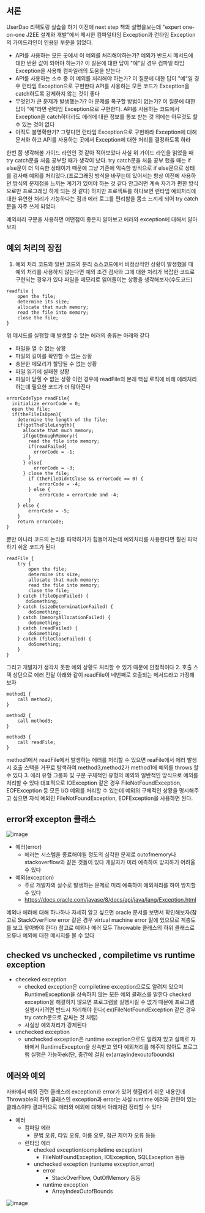 ## 서론
UserDao 리펙토링 실습을 하기 이전에 next step 책의 설명을보는데  "expert one-on-one J2EE 설계와 개발"에서 제시한 컴파일타임 Exception과 런타임 Exception의 가이드라인이 인용된 부분을 읽었다.
- API를 사용하는 모든 곳에서 이 예외를 처리해야하는가? 예외가 반드시 메서드에 대한 반환 값이 되어야 하는가? 이 질문에 대한 답이 "예"일 경우 컴파일 타임 Exception을 사용해 컴파일러의 도움을 받는다
- API를 사용하는 소수 중 이 예외를 처리해야 하는가? 이 질문에 대한 답이 "예"일 경우 런타임 Exception으로 구현한다 API를 사용하는 모든 코드가 Exception을 catch하도록 강제하지 않는 것이 좋다
- 무엇인가 큰 문제가 발생했는가? 아 문제를 복구할 방법이 없는가? 이 질문에 대한 답이 "예"라면 런타임 Exception으로 구현한다. API를 사용하는 코드에서 Exception을 catch하더라도 에러에 대한 정보를 통보 받는 것 외에는 아무것도 할 수 있는 것이 없다
- 아직도 불명확한가? 그렇다면 런타임 Exception으로 구현하라 Exception에 대해 문서화 하고 API를 사용하는 곳에서 Exception에 대한 처리를 결정하도록 하라

한번 쯤 생각해볼 가이드 라인인 것 같아 적어보았다 사실 위 가이드 라인을 읽었을 때 try catch문을 처음 공부할 때가 생각이 났다. try catch문을 처음 공부 했을 때는  if else문이 더 익숙한 상태이기 때문에 그냥
기존에 익숙한 방식으로 if else문으로 상태를 검사해 예외를 처리었다.(프로그래밍 방식을 바꾸는데 있어서는 항상 이전에 사용하던 방식의 문제점을 느끼는 계기가 있어야 하는 것 같다 안그러면 계속 자기가 편한 방식으로만
프로그래밍 하게 되는 것 같다) 
하지만 프로젝트를 하다보면 런타임 예외처리에 대한 유연한 처리가 가능하다는 점과 에러 로그를 편리함을 몸소 느끼게 되어 try catch문을 자주 쓰게 되었다.  

예외처리 구문을 사용하면 어떤점이 좋은지 알아보고 에러와 exception에 대해서 알아보자

## 예외 처리의 장점
1. 예외 처리 코드와 일반 코드의 분리
소스코드에서 비정상적인 상황이 발생했을 때 예외 처리를 사용하지 않는다면 예외 조건 검사와 그에 대한 처리가 복잡한 코드로 구현되는 경우가 있다
파일을 메모리로 읽어들이는 상황을 생각해보자(수도코드)
```
readFile {
    open the file;
    determine its size;
    allocate that much memory;
    read the file into memory;
    close the file;
}
```
위 메서드를 실행할 때 발생할 수 있는 에러의 종류는 아래와 같다
- 파일을 열 수 없는 상황
- 파일의 길이를 확인할 수 없는 상황
- 충분한 메모리가 할당될 수 없는 상황
- 파일 읽기에 실패한 상황
- 파일이 닫힐 수 없는 상황
이런 경우에 readFile의 본래 핵심 로직에 비해 에러처리하는데 필요한 코드가 더 많아진다
```
errorCodeType readFile{
  initialize errorCode = 0;
  open the file;
  if(theFileIsOpen){
    determine the length of the file;
    if(gotTheFileLength){
      allocate that much memory;
      if(gotEnoughMemory){
        read the file into memory;
        if(readFailed{
          errorCode = -1;
        }
      } else{
          errorCode = -3;
      } close the file;
        if (theFileDidntClose && errorCode == 0) {
            errorCode = -4;
        } else {
            errorCode = errorCode and -4;
        }
    } else {
        errorCode = -5;
    }
    return errorCode;
}
```
뿐만 아니라 코드의 논리를 파악하기가 힘들어지는데 예외처리를 사용한다면 훨씬 파악하기 쉬운 코드가 된다
```
readFile {
    try {
        open the file;
        determine its size;
        allocate that much memory;
        read the file into memory;
        close the file;
    } catch (fileOpenFailed) {
       doSomething;
    } catch (sizeDeterminationFailed) {
        doSomething;
    } catch (memoryAllocationFailed) {
        doSomething;
    } catch (readFailed) {
        doSomething;
    } catch (fileCloseFailed) {
        doSomething;
    }
}
```
그리고 개발자가 생각치 못한 예외 상황도 처리할 수 있기 때문에 안정적이다
2. 호출 스택 상단으로 에러 전달
아래와 같이 readFile이 네번째로 호출되는 메서드라고 가정해보자
```
method1 {
    call method2;
}

method2 {
    call method3;
}

method3 {
    call readFile;
}
```
method1에서 readFile에서 발생하는 에러를 처리할 수 있으면 reaFile에서 에러 발생 시 호출 스택을 거꾸로 탐색하여 method3,method2가 method1에 
예외를 throws 할 수 있다
3. 에러 유형 그룹화 및 구분
구체적인 유형의 예외와 일반적인 방식으로 예외를 처리할 수 있다 대표적으로 IOException 같은 경우 FileNotFoundException, EOFException 등 모든 I/O 
예외를 처리할 수 있는데 예외의 구체적인 상황을 명시해주고 싶으면 자식 예외인 FileNotFoundException, EOFException을 사용하면 된다.

 ## error와 excepton 클래스
![image](https://github.com/user-attachments/assets/2ea1d5f7-3545-47d6-a9a7-a58b5551fe80)
- 에러(error)
  - 에러는 시스템을 종료해야될 정도의 심각한 문제로 outofmemory나 stackoverflow와 같은 것들이 있다 개발자가 미리 예측하여 방지하기 어려울 수 있다
- 예외(exception)
  - 주로 개발자의 실수로 발생하는 문제로 미리 예측하여 예외처리를 하여 방지할 수 있다
  - https://docs.oracle.com/javase/8/docs/api/java/lang/Exception.html

예외나 에러에 대해 하나하나 자세히 알고 싶으면 oracle 문서를 보면서 확인해보자(참고로 StackOverFlow error 같은 경우 virtual machine error 밑에 있으므로 계층도를 보고 찾아봐야 한다)
참고로 예외나 에러 모두 Throwable 클래스의 하위 클래스로 오류나 예외에 대한 메시지를 볼 수 있다

## checked vs unchecked , compiletime vs runtime exception
- checeked exception
  - checked exception은 compiletime exception으로도 알려져 있으며 RuntimeException을 상속하지 않는 모든 예외 클래스를 말한다 checked exception을 해결하지 않으면 프로그램을 실행시킬 수 없기 때문에 프로그램 실행시키려면 반드시 처리해야 한다( ex)FileNotFoundException 같은 경우 try catch문으로 감싸는 것 처럼)
  - 사실상 예외처리가 강제된다
- unchecked exception
  - unchecked exception은 runtime exception으로도 알려져 있고 실제로 자바에서 RuntimeExcepton을 상속받고 있다 예외처리를 해주지 않아도 프로그램 실행은 가능하ek(단, 중간에 걸림 ex)arrayindexoutofbounds)
 
## 에러와 예외
자바에서 예외 관련 클래스러 exception과 error가 있어 헷갈리기 쉬운 내용인데 Throwable의 하위 클래스인 exception과 error는 사실 runtime 에러와 관련이 있는 클래스이다 결과적으로 에러와 예외에 대해서 아래처럼 정리할 수 있다
- 에러
  - 컴파일 에러
    - 문법 오류, 타입 오류, 이름 오류, 접근 제어자 오류 등등
  - 런타임 에러
    - checked exception(compiletime exception)
      - FileNotFoundException, IOException, SQLException 등등
    - unchecked exception (runtume exception,error)
      - error
        - StackOverFlow, OutOfMemory 등등
      - runtime exception
        - ArrayIndexOutofBounds

![image](https://github.com/user-attachments/assets/13c62c99-8c34-426a-a2f7-03a836dbb385)

